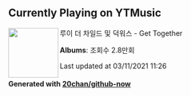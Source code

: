 ## Currently Playing on YTMusic

[<img align="left" width="100" src="https://i.ytimg.com/vi/6Swdv_LKzQc/sddefault.jpg?sqp=-oaymwEWCJADEOEBIAQqCghqEJQEGHgg6AJIWg&rs">](https://music.youtube.com/watch?v=6Swdv_LKzQc)

루이 더 차일드 및 덕워스 - Get Together

**Albums**: 조회수 2.8만회

Last updated at 03/11/2021 11:26

#### Generated with [20chan/github-now](https://github.com/20chan/github-now)


<!--
**20chan/20chan** is a ✨ _special_ ✨ repository because its `README.md` (this file) appears on your GitHub profile.

Here are some ideas to get you started:

- 🔭 I’m currently working on ...
- 🌱 I’m currently learning ...
- 👯 I’m looking to collaborate on ...
- 🤔 I’m looking for help with ...
- 💬 Ask me about ...
- 📫 How to reach me: ...
- 😄 Pronouns: ...
- ⚡ Fun fact: ...
-->
